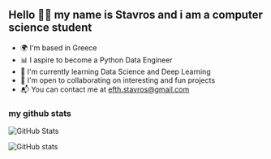 ## Hello 👋🏻 my name is Stavros and i am a computer science student

- 🌍 I'm based in Greece
- 📊 I aspire to become a Python Data Engineer
- 🧠 I'm currently learning Data Science and Deep Learning
- 👾 I'm open to collaborating on interesting and fun projects
- 📬 You can contact me at efth.stavros@gmail.com

### my github stats
![GitHub Stats](https://github-readme-stats.vercel.app/api?username=ArcaneIrvine&theme=tokyonight)

![GitHub stats](https://github-readme-stats.vercel.app/api?username=ArcaneIrvine&show_icons=true&theme=tokyonight&hide=contribs)
